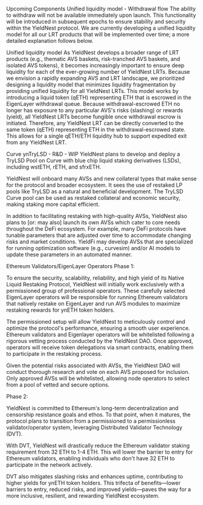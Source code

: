 Upcoming Components
Unified liquidity model - Withdrawal flow
The ability to withdraw will not be available immediately upon launch. This functionality will be introduced in subsequent epochs to ensure stability and security within the YieldNest protocol. We are currently developing a unified liquidity model for all our LRT products that will be implemented over time; a more detailed explanation follows below.


Unified liquidity model
As YieldNest develops a broader range of LRT products (e.g., thematic AVS baskets, risk-tranched AVS baskets, and isolated AVS tokens), it becomes increasingly important to ensure deep liquidity for each of the ever-growing number of YieldNest LRTs. Because we envision a rapidly expanding AVS and LRT landscape, we prioritized designing a liquidity model that minimizes liquidity fragmentation by providing unified liquidity for all YieldNest LRTs. This model works by introducing a liquid token (qETH) representing ETH that is escrowed in the EigenLayer withdrawal queue. Because withdrawal-escrowed ETH no longer has exposure to any particular AVS's risks (slashing) or rewards (yield), all YieldNest LRTs become fungible once withdrawal escrow is initiated. Therefore, any YieldNest LRT can be directly converted to the same token (qETH) representing ETH in the withdrawal-escrowed state. This allows for a single qETH/ETH liquidity hub to support expedited exit from any YieldNest LRT.

Curve ynTryLSD - R&D - WIP
YieldNest plans to develop and deploy a TryLSD Pool on Curve with blue chip liquid staking derivatives (LSDs), including wstETH, rETH, and sfrxETH.

YieldNest will onboard many AVSs and new collateral types that make sense for the protocol and broader ecosystem. It sees the use of restaked LP pools like TryLSD as a natural and beneficial development. The TryLSD Curve pool can be used as restaked collateral and economic security, making staking more capital efficient.

In addition to facilitating restaking with high-quality AVSs, YieldNest also plans to [or: may also] launch its own AVSs which cater to core needs throughout the DeFi ecosystem. For example, many DeFi protocols have tunable parameters that are adjusted over time to accommodate changing risks and market conditions. YieldFi may develop AVSs that are specialized for running optimization software (e.g., curvesim) and/or AI models to update these parameters in an automated manner.

Ethereum Validators/EigenLayer Operators
Phase 1:

To ensure the security, scalability, reliability, and high yield of its Native Liquid Restaking Protocol, YieldNest will initially work exclusively with a permissioned group of professional operators. These carefully selected EigenLayer operators will be responsible for running Ethereum validators that natively restake on EigenLayer and run AVS modules to maximize restaking rewards for ynETH token holders. 

The permissioned setup will allow YieldNest to meticulously control and optimize the protocol's performance, ensuring a smooth user experience. Ethereum validators and Eigenlayer operators will be whitelisted following a rigorous vetting process conducted by the YieldNest DAO. Once approved, operators will receive token delegations via smart contracts, enabling them to participate in the restaking process.

Given the potential risks associated with AVSs, the YieldNest DAO will conduct thorough research and vote on each AVS proposed for inclusion. Only approved AVSs will be whitelisted, allowing node operators to select from a pool of vetted and secure options.

Phase 2:

YieldNest is committed to Ethereum's long-term decentralization and censorship resistance goals and ethos. To that point, when it matures, the protocol plans to transition from a permissioned to a permissionless validator/operator system, leveraging Distributed Validator Technology (DVT).

With DVT, YieldNest will drastically reduce the Ethereum validator staking requirement from 32 ETH to 1-4 ETH. This will lower the barrier to entry for Ethereum validators, enabling individuals who don't have 32 ETH to participate in the network actively.

DVT also mitigates slashing risks and enhances uptime, contributing to higher yields for ynETH token holders. This trifecta of benefits—lower barriers to entry, reduced risks, and improved yields—paves the way for a more inclusive, resilient, and rewarding YieldNest ecosystem.